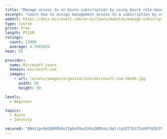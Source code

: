 ```yaml
---
title: "Manage access to an Azure subscription by using Azure role-based access control (RBAC)"
excerpt: "Learn how to assign management access to a subscription by using Azure role-based access control."
webUrl: https://docs.microsoft.com/en-us/learn/modules/manage-subscription-access-azure-rbac/
type: course
price: Free
length: PT21M
ratings:
  count: 12998
  average: 4.7665024
heat: 55

provider:
  name: Microsoft Learn
  domain: microsoft.com
  images:
    - url: /assets/images/organizations/microsoft.com-50x50.jpg
      width: 50
      height: 50

levels:
  - Beginner

topics:
  - Azure
  - Identity

secured: "8N4i2p+8mSGBRMk0xIIg0sFOou5XXo2BMtos/dpl/tgVET7XJ7IsH9TVd3CFMxkxfOLF6ikn6SaYEV6/yR4vI4owqmuvfZX+s/jy/iLXrS3UTVUkvk8FWOl+aMsz6ecljmN+Xc3rbe2MKGNX2WeQWi+zFGTbFoOhG0XJ5NrRy2Gsw6GgI02YmUcIVh00LrCG4b41nQX0CgvHImNQeV5mJNNUNlR2e4aM2VHhaNFjCtpGOUd3cI8LHlwWs3BF9deRGD9OOQiZ29xMT4SccqTx9OoslRxENea8nlNtxc8R3/3SvIchUrtFyWtTOhGn9NG7YtT8NrWGXz5z8yZI9mj3D6OirtSY6PoxEPBsWEPPbbZqp99WX6CZiC2jaUKM0ebFhwDIKJj1TKfRL+6y6agqiQkhpb09HRG9qX59hp6L/Mjcw2EuuUL1JtQmEe8UByIl;neZyIsZPUAnTgoRI9NEMbw=="
---
```


